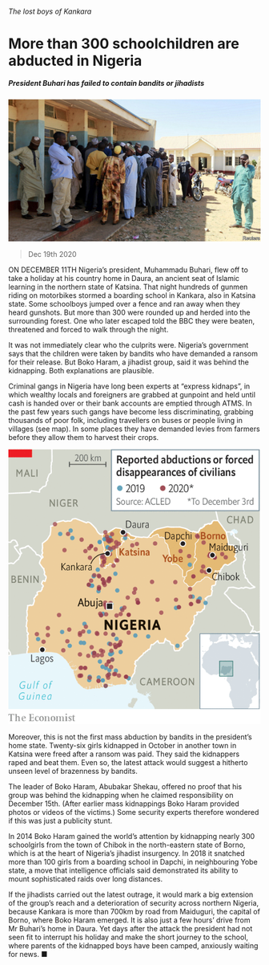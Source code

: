###### The lost boys of Kankara

# More than 300 schoolchildren are abducted in Nigeria 

##### President Buhari has failed to contain bandits or jihadists 

![image](images/20201219_MAP501.jpg) 

> Dec 19th 2020 


ON DECEMBER 11TH Nigeria’s president, Muhammadu Buhari, flew off to take a holiday at his country home in Daura, an ancient seat of Islamic learning in the northern state of Katsina. That night hundreds of gunmen riding on motorbikes stormed a boarding school in Kankara, also in Katsina state. Some schoolboys jumped over a fence and ran away when they heard gunshots. But more than 300 were rounded up and herded into the surrounding forest. One who later escaped told the BBC they were beaten, threatened and forced to walk through the night.


It was not immediately clear who the culprits were. Nigeria’s government says that the children were taken by bandits who have demanded a ransom for their release. But Boko Haram, a jihadist group, said it was behind the kidnapping. Both explanations are plausible.



Criminal gangs in Nigeria have long been experts at “express kidnaps”, in which wealthy locals and foreigners are grabbed at gunpoint and held until cash is handed over or their bank accounts are emptied through ATMS. In the past few years such gangs have become less discriminating, grabbing thousands of poor folk, including travellers on buses or people living in villages (see map). In some places they have demanded levies from farmers before they allow them to harvest their crops.

![image](images/20201219_MAM954.png) 



Moreover, this is not the first mass abduction by bandits in the president’s home state. Twenty-six girls kidnapped in October in another town in Katsina were freed after a ransom was paid. They said the kidnappers raped and beat them. Even so, the latest attack would suggest a hitherto unseen level of brazenness by bandits.


The leader of Boko Haram, Abubakar Shekau, offered no proof that his group was behind the kidnapping when he claimed responsibility on December 15th. (After earlier mass kidnappings Boko Haram provided photos or videos of the victims.) Some security experts therefore wondered if this was just a publicity stunt.


In 2014 Boko Haram gained the world’s attention by kidnapping nearly 300 schoolgirls from the town of Chibok in the north-eastern state of Borno, which is at the heart of Nigeria’s jihadist insurgency. In 2018 it snatched more than 100 girls from a boarding school in Dapchi, in neighbouring Yobe state, a move that intelligence officials said demonstrated its ability to mount sophisticated raids over long distances.


If the jihadists carried out the latest outrage, it would mark a big extension of the group’s reach and a deterioration of security across northern Nigeria, because Kankara is more than 700km by road from Maiduguri, the capital of Borno, where Boko Haram emerged. It is also just a few hours’ drive from Mr Buhari’s home in Daura. Yet days after the attack the president had not seen fit to interrupt his holiday and make the short journey to the school, where parents of the kidnapped boys have been camped, anxiously waiting for news. ■

